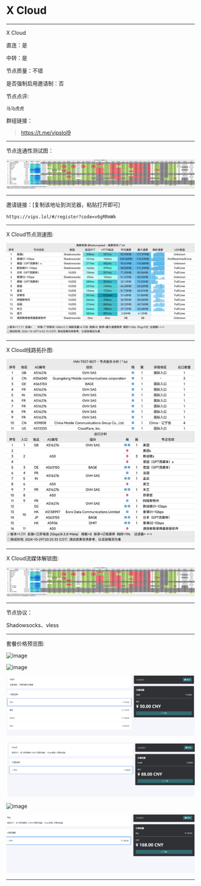 # X Cloud

-------------------------

X Cloud

直连：是

中转：是

节点质量：不错

是否强制启用邀请制：否

节点点评:

    马马虎虎

群组链接：

> https://t.me/vipslol9

-------------------------

节点连通性测试图：

![image](/img/155.png)

-------------------------

邀请链接：[复制该地址到浏览器，粘贴打开即可]

    https://vips.lol/#/register?code=v6gRRmWk

-------------------------

X Cloud节点测速图:

![image](/img/156.png)

-------------------------

X Cloud线路拓扑图:

![image](/img/157.png)

-------------------------

X Cloud流媒体解锁图:

![image](/img/155.png)

-------------------------

节点协议：

Shadowsocks、vless

-------------------------

套餐价格预览图:

![image](/price/XCloud/1.png)

![image](/price/XCloud/2.png)

![image](/price/XCloud/3.png)

![image](/price/XCloud/4.png)

![image](/price/XCloud/5.png)

![image](/price/XCloud/6.png)

-------------------------